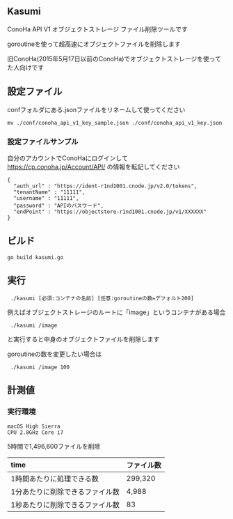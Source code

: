 ## Kasumi

ConoHa API V1 オブジェクトストレージ ファイル削除ツールです

goroutineを使って超高速にオブジェクトファイルを削除します

旧ConoHa(2015年5月17日以前のConoHa)でオブジェクトストレージを使ってた人向けです

## 設定ファイル

confフォルダにある.jsonファイルをリネームして使ってください

```
mv ./conf/conoha_api_v1_key_sample.json ./conf/conoha_api_v1_key.json
```


### 設定ファイルサンプル

自分のアカウントでConoHaにログインして　https://cp.conoha.jp/Account/API/ の情報を転記してください

```
{
  "auth_url" : "https://ident-r1nd1001.cnode.jp/v2.0/tokens",
  "tenantName" : "11111",
  "username" : "11111",
  "password" : "APIのパスワード",
  "endPoint" : "https://objectstore-r1nd1001.cnode.jp/v1/XXXXXX"
}
```

## ビルド

```
go build kasumi.go
```


## 実行

```
 ./kasumi [必須:コンテナの名前] [任意:goroutineの数=デフォルト200]
```

例えばオブジェクトストレージのルートに「image」というコンテナがある場合

```
 ./kasumi /image
```

と実行すると中身のオブジェクトファイルを削除します

goroutineの数を変更したい場合は

```
 ./kasumi /image 100
```


## 計測値

### 実行環境

```
macOS High Sierra
CPU 2.8GHz Core i7
```

5時間で1,496,600ファイルを削除

|time|ファイル数| 
|:-----|:----|
|1時間あたりに処理できる数|299,320|
|1分あたりに削除できるファイル数	|4,988|
|1秒あたりに削除できるファイル数	|83|